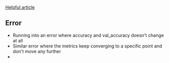 [Helpful article](https://towardsdatascience.com/building-a-rock-paper-scissors-ai-948ec424132f)



## Error
- Running into an error where accuracy and val_accuracy doesn't change at all
- Similar error where the metrics keep converging to a specific point and don't move any further
- 
